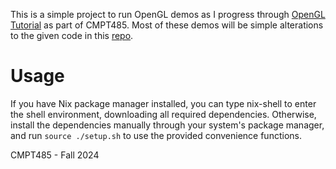 This is a simple project to run OpenGL demos as I progress through [OpenGL Tutorial](https://www.opengl-tutorial.org/) as part of CMPT485. 
Most of these demos will be simple alterations to the given code in this [repo](https://github.com/opengl-tutorials/ogl).


# Usage
If you have Nix package manager installed, you can type nix-shell to enter the shell environment, downloading all required dependencies.
Otherwise, install the dependencies manually through your system's package manager, and run `source ./setup.sh` to use the provided convenience
functions.


CMPT485 - Fall 2024
